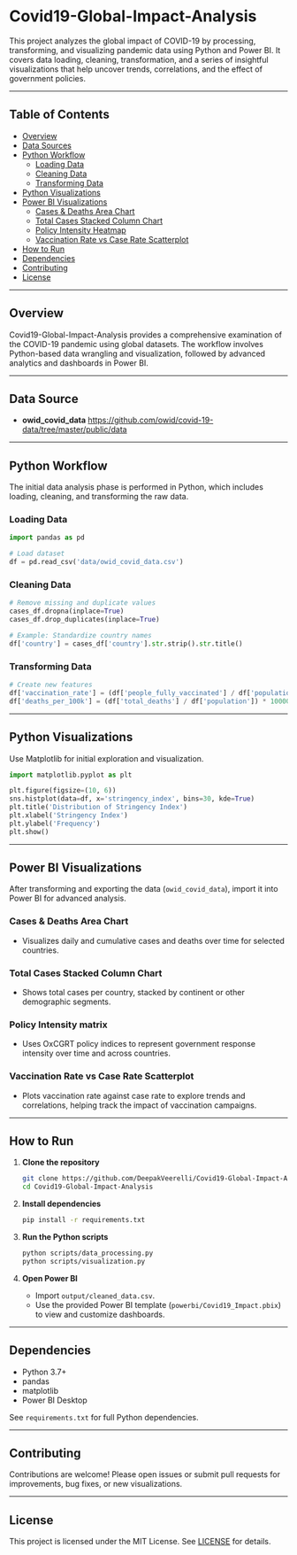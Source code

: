 # Covid19-Global-Impact-Analysis

This project analyzes the global impact of COVID-19 by processing, transforming, and visualizing pandemic data using Python and Power BI. It covers data loading, cleaning, transformation, and a series of insightful visualizations that help uncover trends, correlations, and the effect of government policies.

---

## Table of Contents

- [Overview](#overview)
- [Data Sources](#data-sources)
- [Python Workflow](#python-workflow)
  - [Loading Data](#loading-data)
  - [Cleaning Data](#cleaning-data)
  - [Transforming Data](#transforming-data)
- [Python Visualizations](#python-visualizations)
- [Power BI Visualizations](#power-bi-visualizations)
  - [Cases & Deaths Area Chart](#cases--deaths-area-chart)
  - [Total Cases Stacked Column Chart](#total-cases-stacked-column-chart)
  - [Policy Intensity Heatmap](#policy-intensity-heatmap)
  - [Vaccination Rate vs Case Rate Scatterplot](#vaccination-rate-vs-case-rate-scatterplot)
- [How to Run](#how-to-run)
- [Dependencies](#dependencies)
- [Contributing](#contributing)
- [License](#license)

---

## Overview

Covid19-Global-Impact-Analysis provides a comprehensive examination of the COVID-19 pandemic using global datasets. The workflow involves Python-based data wrangling and visualization, followed by advanced analytics and dashboards in Power BI.

---

## Data Source

- **owid_covid_data** https://github.com/owid/covid-19-data/tree/master/public/data

---

## Python Workflow

The initial data analysis phase is performed in Python, which includes loading, cleaning, and transforming the raw data.

### Loading Data

```python
import pandas as pd

# Load dataset
df = pd.read_csv('data/owid_covid_data.csv')
```

### Cleaning Data

```python
# Remove missing and duplicate values
cases_df.dropna(inplace=True)
cases_df.drop_duplicates(inplace=True)

# Example: Standardize country names
df['country'] = cases_df['country'].str.strip().str.title()
```

### Transforming Data

```python
# Create new features
df['vaccination_rate'] = (df['people_fully_vaccinated'] / df['population']) * 100
df['deaths_per_100k'] = (df['total_deaths'] / df['population']) * 100000
```

---

## Python Visualizations

Use Matplotlib for initial exploration and visualization.

```python
import matplotlib.pyplot as plt

plt.figure(figsize=(10, 6))
sns.histplot(data=df, x='stringency_index', bins=30, kde=True)
plt.title('Distribution of Stringency Index')
plt.xlabel('Stringency Index')
plt.ylabel('Frequency')
plt.show()
```

---

## Power BI Visualizations

After transforming and exporting the data (`owid_covid_data`), import it into Power BI for advanced analysis.

### Cases & Deaths Area Chart

- Visualizes daily and cumulative cases and deaths over time for selected countries.

### Total Cases Stacked Column Chart

- Shows total cases per country, stacked by continent or other demographic segments.

### Policy Intensity matrix

- Uses OxCGRT policy indices to represent government response intensity over time and across countries.

### Vaccination Rate vs Case Rate Scatterplot

- Plots vaccination rate against case rate to explore trends and correlations, helping track the impact of vaccination campaigns.

---

## How to Run

1. **Clone the repository**
   ```bash
   git clone https://github.com/DeepakVeerelli/Covid19-Global-Impact-Analysis.git
   cd Covid19-Global-Impact-Analysis
   ```

2. **Install dependencies**
   ```bash
   pip install -r requirements.txt
   ```

3. **Run the Python scripts**
   ```bash
   python scripts/data_processing.py
   python scripts/visualization.py
   ```

4. **Open Power BI**
   - Import `output/cleaned_data.csv`.
   - Use the provided Power BI template (`powerbi/Covid19_Impact.pbix`) to view and customize dashboards.

---

## Dependencies

- Python 3.7+
- pandas
- matplotlib
- Power BI Desktop

See `requirements.txt` for full Python dependencies.

---

## Contributing

Contributions are welcome! Please open issues or submit pull requests for improvements, bug fixes, or new visualizations.

---

## License

This project is licensed under the MIT License. See [LICENSE](LICENSE) for details.
